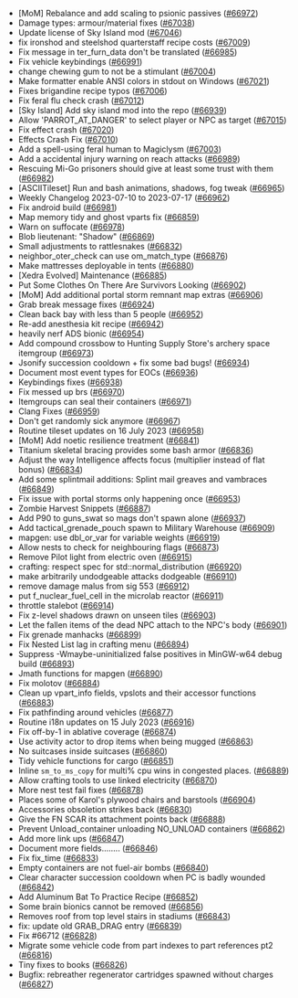 * [MoM] Rebalance and add scaling to psionic passives ([#66972](https://github.com/CleverRaven/Cataclysm-DDA/pull/66972))
* Damage types: armour/material fixes ([#67038](https://github.com/CleverRaven/Cataclysm-DDA/pull/67038))
* Update license of Sky Island mod ([#67046](https://github.com/CleverRaven/Cataclysm-DDA/pull/67046))
* fix ironshod and steelshod quarterstaff recipe costs ([#67009](https://github.com/CleverRaven/Cataclysm-DDA/pull/67009))
* Fix message in ter_furn_data don't be translated ([#66985](https://github.com/CleverRaven/Cataclysm-DDA/pull/66985))
* Fix vehicle keybindings ([#66991](https://github.com/CleverRaven/Cataclysm-DDA/pull/66991))
* change chewing gum to not be a stimulant ([#67004](https://github.com/CleverRaven/Cataclysm-DDA/pull/67004))
* Make formatter enable ANSI colors in stdout on Windows ([#67021](https://github.com/CleverRaven/Cataclysm-DDA/pull/67021))
* Fixes brigandine recipe typos ([#67006](https://github.com/CleverRaven/Cataclysm-DDA/pull/67006))
* Fix feral flu check crash ([#67012](https://github.com/CleverRaven/Cataclysm-DDA/pull/67012))
* [Sky Island] Add sky island mod into the repo ([#66939](https://github.com/CleverRaven/Cataclysm-DDA/pull/66939))
* Allow 'PARROT_AT_DANGER' to select player or NPC as target ([#67015](https://github.com/CleverRaven/Cataclysm-DDA/pull/67015))
* Fix effect crash ([#67020](https://github.com/CleverRaven/Cataclysm-DDA/pull/67020))
* Effects Crash Fix ([#67010](https://github.com/CleverRaven/Cataclysm-DDA/pull/67010))
* Add a spell-using feral human to Magiclysm ([#67003](https://github.com/CleverRaven/Cataclysm-DDA/pull/67003))
* Add a accidental injury warning on reach attacks ([#66989](https://github.com/CleverRaven/Cataclysm-DDA/pull/66989))
* Rescuing Mi-Go prisoners should give at least some trust with them ([#66982](https://github.com/CleverRaven/Cataclysm-DDA/pull/66982))
* [ASCIITileset] Run and bash animations, shadows, fog tweak ([#66965](https://github.com/CleverRaven/Cataclysm-DDA/pull/66965))
* Weekly Changelog 2023-07-10 to 2023-07-17 ([#66962](https://github.com/CleverRaven/Cataclysm-DDA/pull/66962))
* Fix android build ([#66981](https://github.com/CleverRaven/Cataclysm-DDA/pull/66981))
* Map memory tidy and ghost vparts fix ([#66859](https://github.com/CleverRaven/Cataclysm-DDA/pull/66859))
* Warn on suffocate ([#66978](https://github.com/CleverRaven/Cataclysm-DDA/pull/66978))
* Blob lieutenant: "Shadow" ([#66869](https://github.com/CleverRaven/Cataclysm-DDA/pull/66869))
* Small adjustments to rattlesnakes ([#66832](https://github.com/CleverRaven/Cataclysm-DDA/pull/66832))
* neighbor_oter_check can use om_match_type ([#66876](https://github.com/CleverRaven/Cataclysm-DDA/pull/66876))
* Make mattresses deployable in tents ([#66880](https://github.com/CleverRaven/Cataclysm-DDA/pull/66880))
* [Xedra Evolved] Maintenance ([#66885](https://github.com/CleverRaven/Cataclysm-DDA/pull/66885))
* Put Some Clothes On There Are Survivors Looking ([#66902](https://github.com/CleverRaven/Cataclysm-DDA/pull/66902))
* [MoM] Add additional portal storm remnant map extras ([#66906](https://github.com/CleverRaven/Cataclysm-DDA/pull/66906))
* Grab break message fixes ([#66924](https://github.com/CleverRaven/Cataclysm-DDA/pull/66924))
* Clean back bay with less than 5 people ([#66952](https://github.com/CleverRaven/Cataclysm-DDA/pull/66952))
* Re-add anesthesia kit recipe ([#66942](https://github.com/CleverRaven/Cataclysm-DDA/pull/66942))
* heavily nerf ADS bionic ([#66954](https://github.com/CleverRaven/Cataclysm-DDA/pull/66954))
* Add compound crossbow to Hunting Supply Store's archery space itemgroup ([#66973](https://github.com/CleverRaven/Cataclysm-DDA/pull/66973))
* Jsonify succession cooldown + fix some bad bugs! ([#66934](https://github.com/CleverRaven/Cataclysm-DDA/pull/66934))
* Document most event types for EOCs ([#66936](https://github.com/CleverRaven/Cataclysm-DDA/pull/66936))
* Keybindings fixes ([#66938](https://github.com/CleverRaven/Cataclysm-DDA/pull/66938))
* Fix messed up brs ([#66970](https://github.com/CleverRaven/Cataclysm-DDA/pull/66970))
* Itemgroups can seal their containers ([#66971](https://github.com/CleverRaven/Cataclysm-DDA/pull/66971))
* Clang Fixes ([#66959](https://github.com/CleverRaven/Cataclysm-DDA/pull/66959))
* Don't get randomly sick anymore ([#66967](https://github.com/CleverRaven/Cataclysm-DDA/pull/66967))
* Routine tileset updates on 16 July 2023 ([#66958](https://github.com/CleverRaven/Cataclysm-DDA/pull/66958))
* [MoM] Add noetic resilience treatment ([#66841](https://github.com/CleverRaven/Cataclysm-DDA/pull/66841))
* Titanium skeletal bracing provides some bash armor ([#66836](https://github.com/CleverRaven/Cataclysm-DDA/pull/66836))
* Adjust the way Intelligence affects focus (multiplier instead of flat bonus) ([#66834](https://github.com/CleverRaven/Cataclysm-DDA/pull/66834))
* Add some splintmail additions: Splint mail greaves and vambraces ([#66849](https://github.com/CleverRaven/Cataclysm-DDA/pull/66849))
* Fix issue with portal storms only happening once ([#66953](https://github.com/CleverRaven/Cataclysm-DDA/pull/66953))
* Zombie Harvest Snippets ([#66887](https://github.com/CleverRaven/Cataclysm-DDA/pull/66887))
* Add P90 to guns_swat so mags don't spawn alone ([#66937](https://github.com/CleverRaven/Cataclysm-DDA/pull/66937))
* Add tactical_grenade_pouch spawn to Military Warehouse ([#66909](https://github.com/CleverRaven/Cataclysm-DDA/pull/66909))
* mapgen: use dbl_or_var for variable weights ([#66919](https://github.com/CleverRaven/Cataclysm-DDA/pull/66919))
* Allow nests to check for neighbouring flags ([#66873](https://github.com/CleverRaven/Cataclysm-DDA/pull/66873))
* Remove Pilot light from electric oven ([#66915](https://github.com/CleverRaven/Cataclysm-DDA/pull/66915))
* crafting: respect spec for std::normal_distribution ([#66920](https://github.com/CleverRaven/Cataclysm-DDA/pull/66920))
* make arbitrarily undodgeable attacks dodgeable ([#66910](https://github.com/CleverRaven/Cataclysm-DDA/pull/66910))
* remove damage malus from sig 553 ([#66912](https://github.com/CleverRaven/Cataclysm-DDA/pull/66912))
* put f_nuclear_fuel_cell in the microlab reactor ([#66911](https://github.com/CleverRaven/Cataclysm-DDA/pull/66911))
* throttle stalebot ([#66914](https://github.com/CleverRaven/Cataclysm-DDA/pull/66914))
* Fix z-level shadows drawn on unseen tiles ([#66903](https://github.com/CleverRaven/Cataclysm-DDA/pull/66903))
* Let the fallen items of the dead NPC attach to the NPC's body ([#66901](https://github.com/CleverRaven/Cataclysm-DDA/pull/66901))
* Fix grenade manhacks ([#66899](https://github.com/CleverRaven/Cataclysm-DDA/pull/66899))
* Fix Nested List lag in crafting menu ([#66894](https://github.com/CleverRaven/Cataclysm-DDA/pull/66894))
* Suppress -Wmaybe-uninitialized false positives in MinGW-w64 debug build ([#66893](https://github.com/CleverRaven/Cataclysm-DDA/pull/66893))
* Jmath functions for mapgen ([#66890](https://github.com/CleverRaven/Cataclysm-DDA/pull/66890))
* Fix molotov ([#66884](https://github.com/CleverRaven/Cataclysm-DDA/pull/66884))
* Clean up vpart_info fields, vpslots and their accessor functions ([#66883](https://github.com/CleverRaven/Cataclysm-DDA/pull/66883))
* Fix pathfinding around vehicles ([#66877](https://github.com/CleverRaven/Cataclysm-DDA/pull/66877))
* Routine i18n updates on 15 July 2023 ([#66916](https://github.com/CleverRaven/Cataclysm-DDA/pull/66916))
* Fix off-by-1 in ablative coverage ([#66874](https://github.com/CleverRaven/Cataclysm-DDA/pull/66874))
* Use activity actor to drop items when being mugged ([#66863](https://github.com/CleverRaven/Cataclysm-DDA/pull/66863))
* No suitcases inside suitcases ([#66860](https://github.com/CleverRaven/Cataclysm-DDA/pull/66860))
* Tidy vehicle functions for cargo ([#66851](https://github.com/CleverRaven/Cataclysm-DDA/pull/66851))
* Inline `sm_to_ms_copy` for multi% cpu wins in congested places. ([#66889](https://github.com/CleverRaven/Cataclysm-DDA/pull/66889))
* Allow crafting tools to use linked electricity ([#66870](https://github.com/CleverRaven/Cataclysm-DDA/pull/66870))
* More nest test fail fixes ([#66878](https://github.com/CleverRaven/Cataclysm-DDA/pull/66878))
* Places some of Karol's plywood chairs and barstools ([#66904](https://github.com/CleverRaven/Cataclysm-DDA/pull/66904))
* Accessories obsoletion strikes back ([#66830](https://github.com/CleverRaven/Cataclysm-DDA/pull/66830))
* Give the FN SCAR its attachment points back ([#66888](https://github.com/CleverRaven/Cataclysm-DDA/pull/66888))
* Prevent Unload_container unloading NO_UNLOAD containers ([#66862](https://github.com/CleverRaven/Cataclysm-DDA/pull/66862))
* Add more link ups ([#66847](https://github.com/CleverRaven/Cataclysm-DDA/pull/66847))
* Document more fields........ ([#66846](https://github.com/CleverRaven/Cataclysm-DDA/pull/66846))
* Fix fix_time ([#66833](https://github.com/CleverRaven/Cataclysm-DDA/pull/66833))
* Empty containers are not fuel-air bombs ([#66840](https://github.com/CleverRaven/Cataclysm-DDA/pull/66840))
* Clear character succession cooldown when PC is badly wounded ([#66842](https://github.com/CleverRaven/Cataclysm-DDA/pull/66842))
* Add Aluminum Bat To Practice Recipe ([#66852](https://github.com/CleverRaven/Cataclysm-DDA/pull/66852))
* Some brain bionics cannot be removed ([#66856](https://github.com/CleverRaven/Cataclysm-DDA/pull/66856))
* Removes roof from top level stairs in stadiums ([#66843](https://github.com/CleverRaven/Cataclysm-DDA/pull/66843))
* fix: update old GRAB_DRAG entry ([#66839](https://github.com/CleverRaven/Cataclysm-DDA/pull/66839))
* Fix #66712 ([#66828](https://github.com/CleverRaven/Cataclysm-DDA/pull/66828))
* Migrate some vehicle code from part indexes to part references pt2 ([#66816](https://github.com/CleverRaven/Cataclysm-DDA/pull/66816))
* Tiny fixes to books ([#66826](https://github.com/CleverRaven/Cataclysm-DDA/pull/66826))
* Bugfix: rebreather regenerator cartridges spawned without charges ([#66827](https://github.com/CleverRaven/Cataclysm-DDA/pull/66827))
